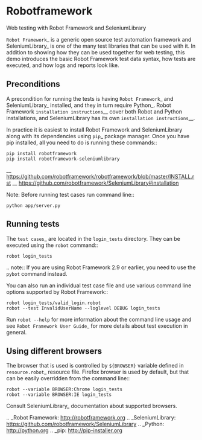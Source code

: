 # Robotframework
Web testing with Robot Framework and SeleniumLibrary

`Robot Framework`_ is a generic open source test automation framework and
SeleniumLibrary_ is one of the many test libraries that can be used with
it. In addition to showing how they can be used together for web testing,
this demo introduces the basic Robot Framework test data syntax, how tests
are executed, and how logs and reports look like.


Preconditions
-------------

A precondition for running the tests is having `Robot Framework`_ and
SeleniumLibrary_ installed, and they in turn require
Python_. Robot Framework `installation instructions`__ cover both
Robot and Python installations, and SeleniumLibrary has its own
`installation instructions`__.

In practice it is easiest to install Robot Framework and
SeleniumLibrary along with its dependencies using `pip`_ package
manager. Once you have pip installed, all you need to do is running
these commands::

    pip install robotframework
    pip install robotframework-seleniumlibrary

__ https://github.com/robotframework/robotframework/blob/master/INSTALL.rst
__ https://github.com/robotframework/SeleniumLibrary#installation


 Note: Before running test cases run command line::

    python app/server.py



Running tests
-------------

The `test cases`_ are located in the ``login_tests`` directory. They can be
executed using the ``robot`` command::

    robot login_tests

.. note:: If you are using Robot Framework 2.9 or earlier, you need to
          use the ``pybot`` command instead.

You can also run an individual test case file and use various command line
options supported by Robot Framework::

    robot login_tests/valid_login.robot
    robot --test InvalidUserName --loglevel DEBUG login_tests

Run ``robot --help`` for more information about the command line usage and see
`Robot Framework User Guide`_ for more details about test execution in general.

Using different browsers
------------------------

The browser that is used is controlled by ``${BROWSER}`` variable defined in
`resource.robot`_ resource file. Firefox browser is used by default, but that
can be easily overridden from the command line::

    robot --variable BROWSER:Chrome login_tests
    robot --variable BROWSER:IE login_tests

Consult SeleniumLibrary_ documentation about supported browsers.

.. _Robot Framework: http://robotframework.org
.. _SeleniumLibrary: https://github.com/robotframework/SeleniumLibrary
.. _Python: http://python.org
.. _pip: http://pip-installer.org
